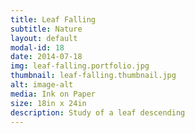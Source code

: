 ```yaml
---
title: Leaf Falling
subtitle: Nature
layout: default
modal-id: 18
date: 2014-07-18
img: leaf-falling.portfolio.jpg
thumbnail: leaf-falling.thumbnail.jpg
alt: image-alt
media: Ink on Paper
size: 18in x 24in
description: Study of a leaf descending
---
```

